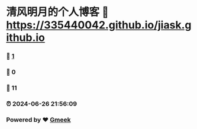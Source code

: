 # 清风明月的个人博客 :link: https://335440042.github.io/jiask.github.io 
### :page_facing_up: [1](https://335440042.github.io/jiask.github.io/tag.html) 
### :speech_balloon: 0 
### :hibiscus: 11 
### :alarm_clock: 2024-06-26 21:56:09 
### Powered by :heart: [Gmeek](https://github.com/Meekdai/Gmeek)
